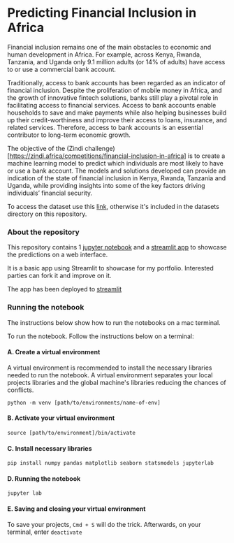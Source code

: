 # Predicting Financial Inclusion in Africa

Financial inclusion remains one of the main obstacles to economic and human development in Africa. For example, across Kenya, Rwanda, Tanzania, and Uganda only 9.1 million adults (or 14% of adults) have access to or use a commercial bank account.

Traditionally, access to bank accounts has been regarded as an indicator of financial inclusion. Despite the proliferation of mobile money in Africa, and the growth of innovative fintech solutions, banks still play a pivotal role in facilitating access to financial services. Access to bank accounts enable households to save and make payments while also helping businesses build up their credit-worthiness and improve their access to loans, insurance, and related services. Therefore, access to bank accounts is an essential contributor to long-term economic growth.

The objective of the (Zindi challenge)[https://zindi.africa/competitions/financial-inclusion-in-africa] is to create a machine learning model to predict which individuals are most likely to have or use a bank account. The models and solutions developed can provide an indication of the state of financial inclusion in Kenya, Rwanda, Tanzania and Uganda, while providing insights into some of the key factors driving individuals’ financial security.

To access the dataset use this [link](https://drive.google.com/file/d/1FrFTfUln67599LTm2uMTSqM8DjqpAaKL/view), otherwise it's included in the datasets directory on this repository.

### About the repository

This repository contains 1 [jupyter notebook](https://github.com/normanmunge/gmc-zindi-financial-inclusion-streamlit/blob/main/financial-inclusion-prediction.ipynb) and a [streamlit app](https://github.com/normanmunge/gmc-zindi-financial-inclusion-streamlit/tree/main/streamlit) to showcase the predictions on a web interface.

It is a basic app using Streamlit to showcase for my portfolio. Interested parties can fork it and improve on it.

The app has been deployed to [streamlit](https://bank-financial-inclusion.streamlit.app/)

### Running the notebook

The instructions below show how to run the notebooks on a mac terminal.

To run the notebook. Follow the instructions below on a terminal:

#### A. Create a virtual environment

A virtual environment is recommended to install the necessary libraries needed to run the notebook. A virtual environment separates your local projects libraries and the global machine's libraries reducing the chances of conflicts.

`python -m venv [path/to/environments/name-of-env]`

#### B. Activate your virtual environment

`source [path/to/environment]/bin/activate`

#### C. Install necessary libraries

`pip install numpy pandas matplotlib seaborn statsmodels jupyterlab`

#### D. Running the notebook

`jupyter lab`

#### E. Saving and closing your virtual environment

To save your projects, `Cmd + S` will do the trick. Afterwards, on your terminal, enter `deactivate`
